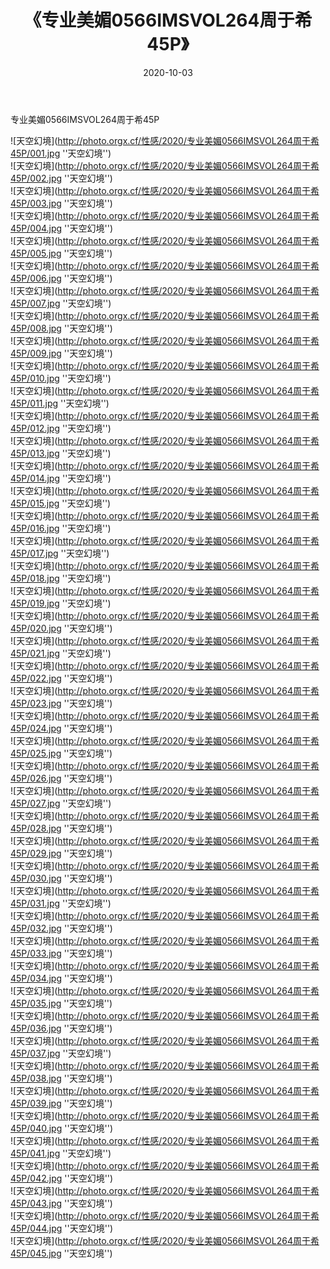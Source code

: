 ﻿---
layout: post
title: 《专业美媚0566IMSVOL264周于希45P》
date: 2020-10-03
img: http://photo.orgx.cf/性感/2020/专业美媚0566IMSVOL264周于希45P/000.jpg
tags: [美女,性感,泳衣]
---

专业美媚0566IMSVOL264周于希45P



![天空幻境](http://photo.orgx.cf/性感/2020/专业美媚0566IMSVOL264周于希45P/001.jpg ''天空幻境'')<br>
![天空幻境](http://photo.orgx.cf/性感/2020/专业美媚0566IMSVOL264周于希45P/002.jpg ''天空幻境'')<br>
![天空幻境](http://photo.orgx.cf/性感/2020/专业美媚0566IMSVOL264周于希45P/003.jpg ''天空幻境'')<br>
![天空幻境](http://photo.orgx.cf/性感/2020/专业美媚0566IMSVOL264周于希45P/004.jpg ''天空幻境'')<br>
![天空幻境](http://photo.orgx.cf/性感/2020/专业美媚0566IMSVOL264周于希45P/005.jpg ''天空幻境'')<br>
![天空幻境](http://photo.orgx.cf/性感/2020/专业美媚0566IMSVOL264周于希45P/006.jpg ''天空幻境'')<br>
![天空幻境](http://photo.orgx.cf/性感/2020/专业美媚0566IMSVOL264周于希45P/007.jpg ''天空幻境'')<br>
![天空幻境](http://photo.orgx.cf/性感/2020/专业美媚0566IMSVOL264周于希45P/008.jpg ''天空幻境'')<br>
![天空幻境](http://photo.orgx.cf/性感/2020/专业美媚0566IMSVOL264周于希45P/009.jpg ''天空幻境'')<br>
![天空幻境](http://photo.orgx.cf/性感/2020/专业美媚0566IMSVOL264周于希45P/010.jpg ''天空幻境'')<br>
![天空幻境](http://photo.orgx.cf/性感/2020/专业美媚0566IMSVOL264周于希45P/011.jpg ''天空幻境'')<br>
![天空幻境](http://photo.orgx.cf/性感/2020/专业美媚0566IMSVOL264周于希45P/012.jpg ''天空幻境'')<br>
![天空幻境](http://photo.orgx.cf/性感/2020/专业美媚0566IMSVOL264周于希45P/013.jpg ''天空幻境'')<br>
![天空幻境](http://photo.orgx.cf/性感/2020/专业美媚0566IMSVOL264周于希45P/014.jpg ''天空幻境'')<br>
![天空幻境](http://photo.orgx.cf/性感/2020/专业美媚0566IMSVOL264周于希45P/015.jpg ''天空幻境'')<br>
![天空幻境](http://photo.orgx.cf/性感/2020/专业美媚0566IMSVOL264周于希45P/016.jpg ''天空幻境'')<br>
![天空幻境](http://photo.orgx.cf/性感/2020/专业美媚0566IMSVOL264周于希45P/017.jpg ''天空幻境'')<br>
![天空幻境](http://photo.orgx.cf/性感/2020/专业美媚0566IMSVOL264周于希45P/018.jpg ''天空幻境'')<br>
![天空幻境](http://photo.orgx.cf/性感/2020/专业美媚0566IMSVOL264周于希45P/019.jpg ''天空幻境'')<br>
![天空幻境](http://photo.orgx.cf/性感/2020/专业美媚0566IMSVOL264周于希45P/020.jpg ''天空幻境'')<br>
![天空幻境](http://photo.orgx.cf/性感/2020/专业美媚0566IMSVOL264周于希45P/021.jpg ''天空幻境'')<br>
![天空幻境](http://photo.orgx.cf/性感/2020/专业美媚0566IMSVOL264周于希45P/022.jpg ''天空幻境'')<br>
![天空幻境](http://photo.orgx.cf/性感/2020/专业美媚0566IMSVOL264周于希45P/023.jpg ''天空幻境'')<br>
![天空幻境](http://photo.orgx.cf/性感/2020/专业美媚0566IMSVOL264周于希45P/024.jpg ''天空幻境'')<br>
![天空幻境](http://photo.orgx.cf/性感/2020/专业美媚0566IMSVOL264周于希45P/025.jpg ''天空幻境'')<br>
![天空幻境](http://photo.orgx.cf/性感/2020/专业美媚0566IMSVOL264周于希45P/026.jpg ''天空幻境'')<br>
![天空幻境](http://photo.orgx.cf/性感/2020/专业美媚0566IMSVOL264周于希45P/027.jpg ''天空幻境'')<br>
![天空幻境](http://photo.orgx.cf/性感/2020/专业美媚0566IMSVOL264周于希45P/028.jpg ''天空幻境'')<br>
![天空幻境](http://photo.orgx.cf/性感/2020/专业美媚0566IMSVOL264周于希45P/029.jpg ''天空幻境'')<br>
![天空幻境](http://photo.orgx.cf/性感/2020/专业美媚0566IMSVOL264周于希45P/030.jpg ''天空幻境'')<br>
![天空幻境](http://photo.orgx.cf/性感/2020/专业美媚0566IMSVOL264周于希45P/031.jpg ''天空幻境'')<br>
![天空幻境](http://photo.orgx.cf/性感/2020/专业美媚0566IMSVOL264周于希45P/032.jpg ''天空幻境'')<br>
![天空幻境](http://photo.orgx.cf/性感/2020/专业美媚0566IMSVOL264周于希45P/033.jpg ''天空幻境'')<br>
![天空幻境](http://photo.orgx.cf/性感/2020/专业美媚0566IMSVOL264周于希45P/034.jpg ''天空幻境'')<br>
![天空幻境](http://photo.orgx.cf/性感/2020/专业美媚0566IMSVOL264周于希45P/035.jpg ''天空幻境'')<br>
![天空幻境](http://photo.orgx.cf/性感/2020/专业美媚0566IMSVOL264周于希45P/036.jpg ''天空幻境'')<br>
![天空幻境](http://photo.orgx.cf/性感/2020/专业美媚0566IMSVOL264周于希45P/037.jpg ''天空幻境'')<br>
![天空幻境](http://photo.orgx.cf/性感/2020/专业美媚0566IMSVOL264周于希45P/038.jpg ''天空幻境'')<br>
![天空幻境](http://photo.orgx.cf/性感/2020/专业美媚0566IMSVOL264周于希45P/039.jpg ''天空幻境'')<br>
![天空幻境](http://photo.orgx.cf/性感/2020/专业美媚0566IMSVOL264周于希45P/040.jpg ''天空幻境'')<br>
![天空幻境](http://photo.orgx.cf/性感/2020/专业美媚0566IMSVOL264周于希45P/041.jpg ''天空幻境'')<br>
![天空幻境](http://photo.orgx.cf/性感/2020/专业美媚0566IMSVOL264周于希45P/042.jpg ''天空幻境'')<br>
![天空幻境](http://photo.orgx.cf/性感/2020/专业美媚0566IMSVOL264周于希45P/043.jpg ''天空幻境'')<br>
![天空幻境](http://photo.orgx.cf/性感/2020/专业美媚0566IMSVOL264周于希45P/044.jpg ''天空幻境'')<br>
![天空幻境](http://photo.orgx.cf/性感/2020/专业美媚0566IMSVOL264周于希45P/045.jpg ''天空幻境'')<br>